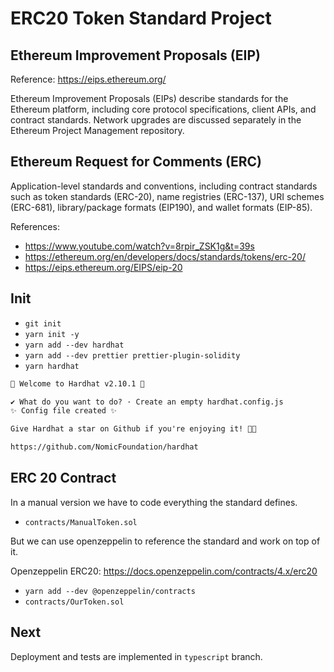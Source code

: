 # ERC20 Token Standard Project

## Ethereum Improvement Proposals (EIP)

Reference: <https://eips.ethereum.org/>

Ethereum Improvement Proposals (EIPs) describe standards for the Ethereum platform, including core protocol specifications, client APIs, and contract standards. Network upgrades are discussed separately in the Ethereum Project Management repository.

## Ethereum Request for Comments (ERC)

Application-level standards and conventions, including contract standards such as token standards (ERC-20), name registries (ERC-137), URI schemes (ERC-681), library/package formats (EIP190), and wallet formats (EIP-85).

References:

- <https://www.youtube.com/watch?v=8rpir_ZSK1g&t=39s>
- <https://ethereum.org/en/developers/docs/standards/tokens/erc-20/>
- <https://eips.ethereum.org/EIPS/eip-20>

## Init

- `git init`
- `yarn init -y`
- `yarn add --dev hardhat`
- `yarn add --dev prettier prettier-plugin-solidity`
- `yarn hardhat`

```txt
👷 Welcome to Hardhat v2.10.1 👷‍

✔ What do you want to do? · Create an empty hardhat.config.js
✨ Config file created ✨

Give Hardhat a star on Github if you're enjoying it! 💞✨

https://github.com/NomicFoundation/hardhat
```

## ERC 20 Contract

In a manual version we have to code everything the standard defines.

- `contracts/ManualToken.sol`

But we can use openzeppelin to reference the standard and work on top of it.

Openzeppelin ERC20: <https://docs.openzeppelin.com/contracts/4.x/erc20>

- `yarn add --dev @openzeppelin/contracts`
- `contracts/OurToken.sol`

## Next

Deployment and tests are implemented in `typescript` branch.
